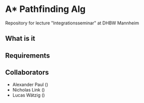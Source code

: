 # A* Pathfinding Alg
Repository for lecture "Integrationsseminar" at DHBW Mannheim

## What is it


## Requirements



## Collaborators
- Alexander Paul ()
- Nicholas Link ()
- Lucas Wätzig ()